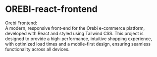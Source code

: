 # OREBI-react-frontend
<bold>Orebi Frontend: <bold/><br> 
A modern, responsive front-end for the Orebi e-commerce platform, developed with React and styled using Tailwind CSS. This project is designed to provide a high-performance, intuitive shopping experience, with optimized load times and a mobile-first design, ensuring seamless functionality across all devices.
